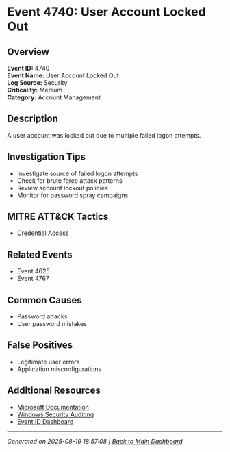 # Event 4740: User Account Locked Out

## Overview
**Event ID:** 4740  
**Event Name:** User Account Locked Out  
**Log Source:** Security  
**Criticality:** Medium  
**Category:** Account Management  

## Description
A user account was locked out due to multiple failed logon attempts.

## Investigation Tips
- Investigate source of failed logon attempts
- Check for brute force attack patterns
- Review account lockout policies
- Monitor for password spray campaigns

## MITRE ATT&CK Tactics
- [Credential Access](https://attack.mitre.org/tactics/TA0006/)

## Related Events
- Event 4625
- Event 4767

## Common Causes
- Password attacks
- User password mistakes

## False Positives
- Legitimate user errors
- Application misconfigurations

## Additional Resources
- [Microsoft Documentation](https://learn.microsoft.com/en-us/previous-versions/windows/it-pro/windows-10/security/threat-protection/auditing/event-4740)
- [Windows Security Auditing](https://learn.microsoft.com/en-us/windows/security/threat-protection/auditing/audit-events)
- [Event ID Dashboard](../index.html)

---
*Generated on 2025-08-19 18:57:08 | [Back to Main Dashboard](../index.html)*

